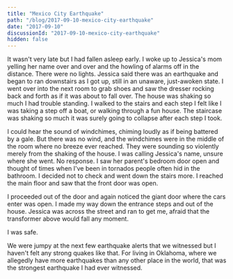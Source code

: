```yaml
---
title: "Mexico City Earthquake"
path: "/blog/2017-09-10-mexico-city-earthquake"
date: "2017-09-10"
discussionId: "2017-09-10-mexico-city-earthquake"
hidden: false
---
```


It wasn't very late but I had fallen asleep early. I woke up to Jessica's mom yelling her name over and over and the howling of alarms off in the distance. There were no lights. Jessica said there was an earthquake and began to ran downstairs as I got up, still in an unaware, just-awoken state. I went over into the next room to grab shoes and saw the dresser rocking back and forth as if it was about to fall over. The house was shaking so much I had trouble standing. I walked to the stairs and each step I felt like I was taking a step off a boat, or walking through a fun house. The staircase was shaking so much it was surely going to collapse after each step I took.

I could hear the sound of windchimes, chiming loudly as if being battered by a gale. But there was no wind, and the windchimes were in the middle of the room where no breeze ever reached. They were sounding so violently merely from the shaking of the house. I was calling Jessica's name, unsure where she went. No response. I saw her parent's bedroom door open and thought of times when I've been in tornados people often hid in the bathroom. I decided not to check and went down the stairs more. I reached the main floor and saw that the front door was open.

I proceeded out of the door and again noticed the giant door where the cars enter was open. I made my way down the entrance steps and out of the house. Jessica was across the street and ran to get me, afraid that the transformer above would fall any moment.

I was safe.

We were jumpy at the next few earthquake alerts that we witnessed but I haven't felt any strong quakes like that. For living in Oklahoma, where we allegedly have more earthquakes than any other place in the world, that was the strongest earthquake I had ever witnessed.
